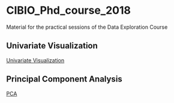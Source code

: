 # CIBIO_Phd_course_2018
Material for the practical sessions of the Data Exploration Course 

## Univariate Visualization
[Univariate Visualization](https://github.com/pietrofranceschi/CIBIO_Phd_course_2018/blob/master/Univariate_visualization.md)

## Principal Component Analysis
[PCA](https://github.com/pietrofranceschi/CIBIO_Phd_course_2018/blob/master/PCA.md)